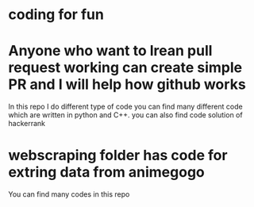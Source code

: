 # coding for fun 
# Anyone who want to lrean pull request working can create simple PR and I will help how github works
In this repo I do different type of code you can find many different code which are written in python and C++.
you can also find code solution of hackerrank
# webscraping folder has code for extring data from animegogo

You can find many codes in this repo

